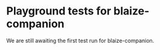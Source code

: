 # Playground tests for blaize-companion
We are still awaiting the first test run for blaize-companion.
